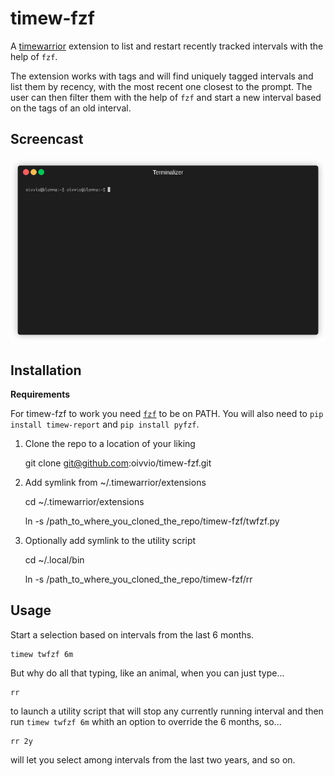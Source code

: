 # timew-fzf

A [timewarrior](https://timewarrior.net/) extension to list and restart recently tracked intervals with the help of `fzf`.

The extension works with tags and will find uniquely tagged intervals and list them by recency, with the most recent one closest to the prompt. The user can then filter them with the help of `fzf` and start a new interval based on the tags of an old interval.

## Screencast

![](https://raw.githubusercontent.com/oivvio/timew-fzf/main/docs/timew-fzf.gif)

## Installation

**Requirements**

For timew-fzf to work you need [`fzf`](https://github.com/junegunn/fzf#installation) to be on PATH. You will also need to `pip install timew-report` and `pip install pyfzf`.

1. Clone the repo to a location of your liking

   git clone git@github.com:oivvio/timew-fzf.git

2. Add symlink from ~/.timewarrior/extensions

   cd ~/.timewarrior/extensions

   ln -s /path_to_where_you_cloned_the_repo/timew-fzf/twfzf.py

3. Optionally add symlink to the utility script

   cd ~/.local/bin

   ln -s /path_to_where_you_cloned_the_repo/timew-fzf/rr

## Usage

Start a selection based on intervals from the last 6 months.

    timew twfzf 6m

But why do all that typing, like an animal, when you can just type...

    rr

to launch a utility script that will stop any currently running interval and then run `timew twfzf 6m` whith an option to override the 6 months, so...

    rr 2y

will let you select among intervals from the last two years, and so on.
